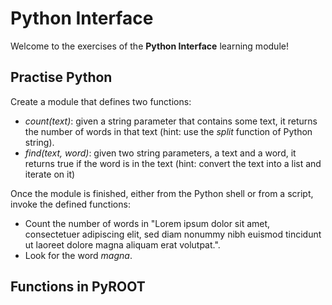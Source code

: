 # Python Interface
Welcome to the exercises of the **Python Interface** learning module!

## Practise Python
Create a module that defines two functions:
- *count(text)*: given a string parameter that contains some text, it returns the number of words in that text (hint: use the *split* function of Python string).
- *find(text, word)*: given two string parameters, a text and a word, it returns true if the word is in the text (hint: convert the text into a list and iterate on it)

Once the module is finished, either from the Python shell or from a script, invoke the defined functions:
- Count the number of words in "Lorem ipsum dolor sit amet, consectetuer adipiscing elit, sed diam nonummy nibh euismod tincidunt ut laoreet dolore magna aliquam erat volutpat.".
- Look for the word *magna*.

## Functions in PyROOT
